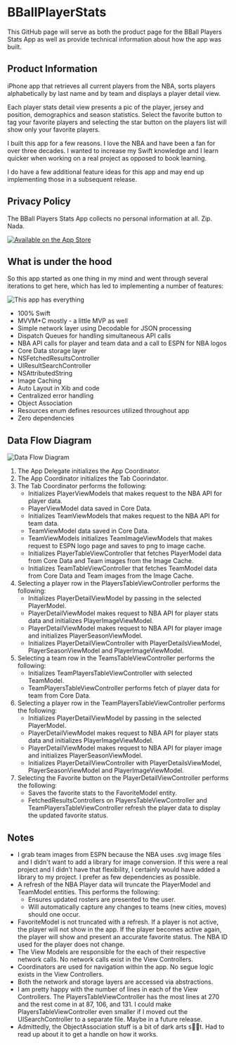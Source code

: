 # BBallPlayerStats

This GitHub page will serve as both the product page for the BBall Players Stats App as well as provide technical information about how the app was built.

## Product Information

iPhone app that retrieves all current players from the NBA, sorts players alphabetically by last name and by team and displays a player detail view.

Each player stats detail view presents a pic of the player, jersey and position, demographics and season statistics. Select the favorite button to tag your favorite players and selecting the star button on the players list will show only your favorite players.

I built this app for a few reasons. I love the NBA and have been a fan for over three decades. I wanted to increase my Swift knowledge and I learn quicker when working on a real project as opposed to book learning. 

I do have a few additional feature ideas for this app and may end up implementing those in a subsequent release.

## Privacy Policy

The BBall Players Stats App collects no personal information at all. Zip. Nada.
 
[![Available on the App Store](http://cl.ly/WouG/Download_on_the_App_Store_Badge_US-UK_135x40.svg)](https://apps.apple.com/app/id1522364788)

## What is under the hood

So this app started as one thing in my mind and went through several iterations to get here, which has led to implementing a number of features:

![This app has everything](https://media3.giphy.com/media/XaFX9e9xfbcXWxW0a2/giphy.gif)

* 100% Swift
* MVVM+C mostly - a little MVP as well
* Simple network layer using Decodable for JSON processing
* Dispatch Queues for handling simultaneous API calls
* NBA API calls for player and team data and a call to ESPN for NBA logos
* Core Data storage layer 
* NSFetchedResultsController
* UIResultSearchController
* NSAttributedString
* Image Caching
* Auto Layout in Xib and code
* Centralized error handling
* Object Association
* Resources enum defines resources utilized throughout app
* Zero dependencies

## Data Flow Diagram

![Data Flow Diagram](https://i.imgur.com/QRFFBkH.png)

1. The App Delegate initializes the App Coordinator.
2. The App Coordinator initializes the Tab Coorindator.
3. The Tab Coordinator performs the following:   
    - Initializes PlayerViewModels that makes request to the NBA API for player data.
     - PlayerViewModel data saved in Core Data.
    - Initializes TeamViewModels that makes request to the NBA API for team data.
     - TeamViewModel data saved in Core Data.
     - TeamViewModels initializes TeamImageViewModels that makes request to ESPN logo page and saves to png to image cache.
    - Initializes PlayerTableViewController that fetches PlayerModel data from Core Data and Team images from the Image Cache.
    - Initializes TeamTableViewController that fetches TeamModel data from Core Data and Team images from the Image Cache.
4. Selecting a player row in the PlayersTableViewController performs the following:
    - Initializes PlayerDetailViewModel by passing in the selected PlayerModel.
     - PlayerDetailViewModel makes request to NBA API for player stats data and initializes  PlayerImageViewModel.
     - PlayerDetailViewModel makes request to NBA API for player image and initializes PlayerSeasonViewModel.
    - Initializes PlayerDetailViewController with PlayerDetailsViewModel, PlayerSeasonViewModel and PlayerImageViewModel.
5. Selecting a team row in the TeamsTableViewController performs the following:    
    - Initializes TeamPlayersTableViewController with selected TeamModel.
     - TeamPlayersTableViewController performs fetch of player data for team from Core Data.
6. Selecting a player row in the TeamPlayersTableViewController performs the following: 
    - Initializes PlayerDetailViewModel by passing in the selected PlayerModel.
     - PlayerDetailViewModel makes request to NBA API for player stats data and initializes  PlayerImageViewModel.
     - PlayerDetailViewModel makes request to NBA API for player image and initializes PlayerSeasonViewModel.
    - Initializes PlayerDetailViewController with PlayerDetailsViewModel, PlayerSeasonViewModel and PlayerImageViewModel.
7. Selecting the Favorite button on the PlayerDetailViewController performs the following:
    - Saves the favorite stats to the FavoriteModel entity.
    - FetchedResultsControllers on PlayersTableViewController and TeamPlayersTableViewController refresh the player data to display the updated favorite status.
    
## Notes

* I grab team images from ESPN because the NBA uses .svg image files and I didn't want to add a library for image conversion. If this were a real project and I didn't have that flexibility, I certainly would have added a library to my project. I prefer as few dependencies as possible.
* A refresh of the NBA Player data will truncate the PlayerModel and TeamModel entities. This performs the following:
    - Ensures updated rosters are presented to the user.
    - Will automatically capture any changes to teams (new cities, moves) should one occur.
* FavoriteModel is not truncated with a refresh. If a player is not active, the player will not show in the app. If the player becomes active again, the player will show and present an accurate favorite status. The NBA ID used for the player does not change.
* The View Models are responsible for the each of their respective network calls. No network calls exist in the View Controllers.
* Coordinators are used for navigation within the app. No segue logic exists in the View Controllers.
* Both the network and storage layers are accessed via abstractions.
* I am pretty happy with the number of lines in each of the View Controllers. The PlayersTableViewController has the most lines at 270 and the rest come in at 87, 106, and 131. I could make PlayersTableViewController even smaller if I moved out the UISearchController to a separate file. Maybe in a future release.
* Admittedly, the ObjectAssociation stuff is a bit of dark arts s:hear_no_evil::speak_no_evil:t. Had to read up about it to get a handle on how it works.
